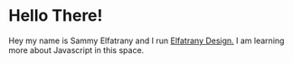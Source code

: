 
<h1>Hello There!</h1>
<p>Hey my name is Sammy Elfatrany and I run <a href="https://www.elfatranydesign.com">Elfatrany Design.</a> I am learning more about Javascript in this space.
</p>
